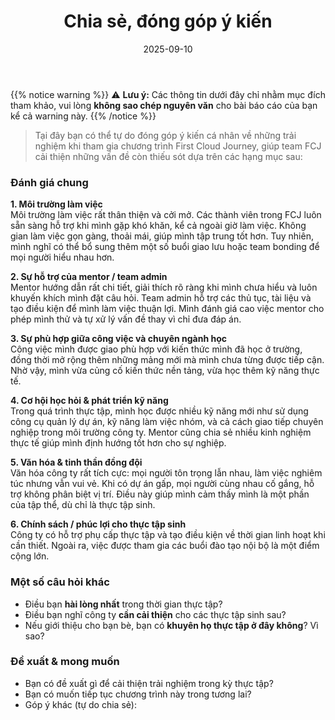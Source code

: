 ﻿---
title: "Chia sẻ, đóng góp ý kiến"
date: 2025-09-10
weight: 7
chapter: false
pre: " <b> 7. </b> "
---
{{% notice warning %}}
⚠️ **Lưu ý:** Các thông tin dưới đây chỉ nhằm mục đích tham khảo, vui lòng **không sao chép nguyên văn** cho bài báo cáo của bạn kể cả warning này.
{{% /notice %}}

>Tại đây bạn có thể tự do đóng góp ý kiến cá nhân về những trải nghiệm khi tham gia chương trình First Cloud Journey, giúp team FCJ cải thiện những vấn đề còn thiếu sót dựa trên các hạng mục sau:

### Đánh giá chung

**1. Môi trường làm việc**  
Môi trường làm việc rất thân thiện và cởi mở. Các thành viên trong FCJ luôn sẵn sàng hỗ trợ khi mình gặp khó khăn, kể cả ngoài giờ làm việc. Không gian làm việc gọn gàng, thoải mái, giúp mình tập trung tốt hơn. Tuy nhiên, mình nghĩ có thể bổ sung thêm một số buổi giao lưu hoặc team bonding để mọi người hiểu nhau hơn.

**2. Sự hỗ trợ của mentor / team admin**  
Mentor hướng dẫn rất chi tiết, giải thích rõ ràng khi mình chưa hiểu và luôn khuyến khích mình đặt câu hỏi. Team admin hỗ trợ các thủ tục, tài liệu và tạo điều kiện để mình làm việc thuận lợi. Mình đánh giá cao việc mentor cho phép mình thử và tự xử lý vấn đề thay vì chỉ đưa đáp án.

**3. Sự phù hợp giữa công việc và chuyên ngành học**  
Công việc mình được giao phù hợp với kiến thức mình đã học ở trường, đồng thời mở rộng thêm những mảng mới mà mình chưa từng được tiếp cận. Nhờ vậy, mình vừa củng cố kiến thức nền tảng, vừa học thêm kỹ năng thực tế.

**4. Cơ hội học hỏi & phát triển kỹ năng**  
Trong quá trình thực tập, mình học được nhiều kỹ năng mới như sử dụng công cụ quản lý dự án, kỹ năng làm việc nhóm, và cả cách giao tiếp chuyên nghiệp trong môi trường công ty. Mentor cũng chia sẻ nhiều kinh nghiệm thực tế giúp mình định hướng tốt hơn cho sự nghiệp.

**5. Văn hóa & tinh thần đồng đội**  
Văn hóa công ty rất tích cực: mọi người tôn trọng lẫn nhau, làm việc nghiêm túc nhưng vẫn vui vẻ. Khi có dự án gấp, mọi người cùng nhau cố gắng, hỗ trợ không phân biệt vị trí. Điều này giúp mình cảm thấy mình là một phần của tập thể, dù chỉ là thực tập sinh.

**6. Chính sách / phúc lợi cho thực tập sinh**  
Công ty có hỗ trợ phụ cấp thực tập và tạo điều kiện về thời gian linh hoạt khi cần thiết. Ngoài ra, việc được tham gia các buổi đào tạo nội bộ là một điểm cộng lớn.


### Một số câu hỏi khác
- Điều bạn **hài lòng nhất** trong thời gian thực tập?  
- Điều bạn nghĩ công ty **cần cải thiện** cho các thực tập sinh sau?  
- Nếu giới thiệu cho bạn bè, bạn có **khuyên họ thực tập ở đây không**? Vì sao?  


### Đề xuất & mong muốn
- Bạn có đề xuất gì để cải thiện trải nghiệm trong kỳ thực tập?  
- Bạn có muốn tiếp tục chương trình này trong tương lai?
- Góp ý khác (tự do chia sẻ):

